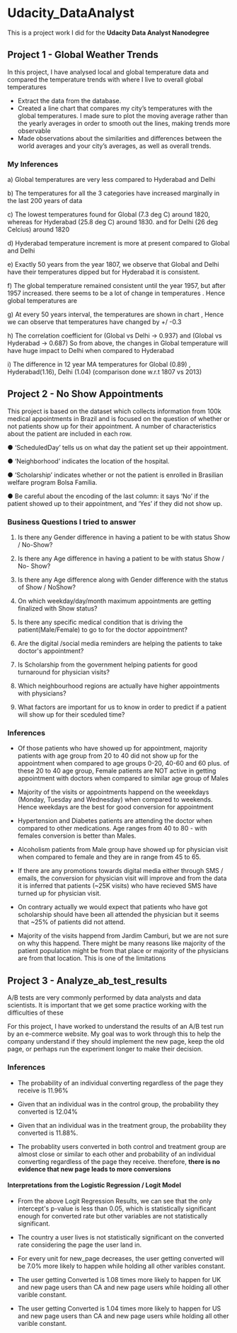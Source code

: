 # Udacity_DataAnalyst
 This is a project work I did for the **Udacity Data Analyst Nanodegree**
 
 ## Project 1 - Global Weather Trends 
 In this project, I have analysed local and global temperature data and compared the temperature trends with where I live to overall global   temperatures
 
 * Extract the data from the database.
 * Created a line chart that compares my city’s temperatures with the global temperatures. I made sure to plot the moving average rather    than the yearly averages in order to smooth out the lines, making trends more observable
 * Made observations about the similarities and differences between the world averages and your city’s averages, as well as overall trends.
 
### My Inferences
 
a) Global temperatures are very less compared to Hyderabad and Delhi

b) The temperatures for all the 3 categories have increased marginally in the last 200 years of data

c) The lowest temperatures found for Global (7.3 deg C) around 1820, whereas for Hyderabad (25.8 deg C) around 1830. and for Delhi (26 deg Celcius) around 1820

d) Hyderabad temperature increment is more at present compared to Global and Delhi

e) Exactly 50 years from the year 1807, we observe that Global and Delhi have their temperatures dipped but for Hyderabad it is consistent.

f) The global temperature remained consistent until the year 1957, but after 1957 increased.
there seems to be a lot of change in temperatures . Hence global temperatures are 

g) At every 50 years interval, the temperatures are shown in chart , Hence we can observe that temperatures have changed by +/ -0.3

h) The correlation coefficient for (Global vs Delhi -> 0.937) and (Global vs Hyderabad -> 0.687) So from above, the changes in Global temperature will have huge impact to Delhi when compared to Hyderabad

i) The difference in 12 year MA temperatures for Global (0.89) , Hyderabad(1.16), Delhi (1.04)
(comparison done w.r.t 1807 vs 2013)
 

 
 ## Project 2 - No Show Appointments

This project is based on the dataset which collects information from 100k medical appointments in Brazil and is focused on the question
of whether or not patients show up for their appointment. A number of characteristics about the patient are included in each row.

● ‘ScheduledDay’ tells us on
what day the patient set up their
appointment.

● ‘Neighborhood’ indicates the
location of the hospital.

● ‘Scholarship’ indicates
whether or not the patient is
enrolled in Brasilian welfare
program Bolsa Família.

● Be careful about the encoding
of the last column: it says ‘No’ if
the patient showed up to their
appointment, and ‘Yes’ if they
did not show up.


### Business Questions I tried to answer

1. Is there any Gender difference in having a patient to be with status Show / No-Show? 

2. Is there any Age difference in having a patient to be with status Show / No- Show?

3. Is there any Age difference along with Gender difference with the status of Show / NoShow?

4. On which weekday/day/month maximum appointments are getting finalized with Show status?

5. Is there any specific medical condition that is driving the patient(Male/Female) to go to for the doctor appointment?

6. Are the digital /social media reminders are helping the patients to take doctor's appointment?

7. Is Scholarship from the government helping patients for good turnaround for physician visits?

8. Which neighbourhood regions are actually have higher appointments with physicians?

9. What factors are important for us to know in order to predict if a patient will show up for their sceduled time?

### Inferences

* Of those patients who have showed up for appointment, majority patients with age group from 20 to 40 did not show up for the appointment when compared to age groups 0-20, 40-60 and 60 plus. of these 20 to 40 age group, Female patients are NOT active in getting appointment with doctors when compared to similar age group of Males

* Majority of the visits or appointments happend on the weeekdays (Monday, Tuesday and Wednesday) when compared to weekends. Hence weekdays are the best for good conversion for appointment

* Hypertension and Diabetes patients are attending the doctor when compared to other medications. Age ranges from 40 to 80 - with females conversion is better than Males.

* Alcoholism patients from Male group have showed up for physician visit when compared to female and they are in range from 45 to 65.

* If there are any promotions towards digital media either through SMS / emails, the conversion for physician visit will improve and from the data it is inferred that patients (~25K visits) who have recieved SMS have turned up for physician visit.

* On contrary actually we would expect that patients who have got scholarship should have been all attended the physician but it seems that ~25% of patients did not attend.

* Majority of the visits happend from Jardim Camburi, but we are not sure on why this happend. There might be many reasons like majority of the patient population might be from that place or majority of the physicians are from that location. This is one of the limitations


## Project 3 - Analyze_ab_test_results

A/B tests are very commonly performed by data analysts and data scientists. It is important that we get some practice working with the difficulties of these

For this project, I have worked to understand the results of an A/B test run by an e-commerce website. My goal was to work through this  to help the company understand if they should implement the new page, keep the old page, or perhaps run the experiment longer to make their decision.


### Inferences

* The probability of an individual converting regardless of the page they receive is 11.96%

* Given that an individual was in the control group, the probability they converted is 12.04%

* Given that an individual was in the treatment group, the probability they converted is 11.88%.

* The probablity users converted in both control and treatment group are almost close or similar to each other and probability of an individual converting regardless of the page they receive. therefore, **there is no evidence that new page leads to more conversions**

#### Interpretations from the Logistic Regression / Logit Model

* From the above Logit Regression Results, we can see that the only intercept's p-value is less than 0.05, which is statistically significant enough for converted rate but other variables are not statistically significant.

* The country a user lives is not statistically significant on the converted rate considering the page the user land in.

* For every unit for new_page decreases, the user getting converted will be 7.0% more likely to happen while holding all other varibles constant.

* The user getting Converted is 1.08 times more likely to happen for UK and new page users than CA and new page users while holding all other varible constant.

* The user getting Converted is 1.04 times more likely to happen for US and new page users than CA and new page users while holding all other varible constant.


